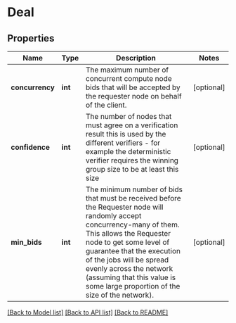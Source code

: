 # Deal

## Properties
Name | Type | Description | Notes
------------ | ------------- | ------------- | -------------
**concurrency** | **int** | The maximum number of concurrent compute node bids that will be accepted by the requester node on behalf of the client. | [optional] 
**confidence** | **int** | The number of nodes that must agree on a verification result this is used by the different verifiers - for example the deterministic verifier requires the winning group size to be at least this size | [optional] 
**min_bids** | **int** | The minimum number of bids that must be received before the Requester node will randomly accept concurrency-many of them. This allows the Requester node to get some level of guarantee that the execution of the jobs will be spread evenly across the network (assuming that this value is some large proportion of the size of the network). | [optional] 

[[Back to Model list]](../README.md#documentation-for-models) [[Back to API list]](../README.md#documentation-for-api-endpoints) [[Back to README]](../README.md)

